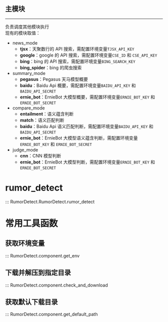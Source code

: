 ## 主模块
---
负责调度其他模块执行  
现有的模块取值：

- news_mode
    - **tjsx**：天聚数行的 API 搜索，需配置环境变量`TJSX_API_KEY`
    - **google**：google 的 API 搜索，需配置环境变量`CSE_ID` 和 `CSE_API_KEY`
    - **bing**：bing 的 API 搜索，需配置环境变量`BING_SEARCH_KEY`
    - **bing_spider**：bing 的爬虫搜索
- summary_mode
    - **pegasus**：Pegasus 天马模型概要
    - **baidu**：Baidu Api 概要，需配置环境变量`BAIDU_API_KEY` 和 `BAIDU_API_SECRET`
    - **ernie_bot**：ErnieBot 大模型概要，需配置环境变量`ERNIE_BOT_KEY` 和 `ERNIE_BOT_SECRET`
- compare_mode
    - **entailment**：语义蕴含判断
    - **match**：语义匹配判断
    - **baidu**：Baidu Api 语义匹配判断，需配置环境变量`BAIDU_API_KEY` 和 `BAIDU_API_SECRET`
    - **ernie_bot**：ErnieBot 大模型语义蕴含判断，需配置环境变量`ERNIE_BOT_KEY` 和 `ERNIE_BOT_SECRET`
-  judge_mode
    - **cnn**：CNN 模型判断
    - **ernie_bot**：ErnieBot 大模型判断，需配置环境变量`ERNIE_BOT_KEY` 和 `ERNIE_BOT_SECRET`

# rumor_detect

::: RumorDetect.RumorDetect.rumor_detect

# 常用工具函数

## 获取环境变量
::: RumorDetect.component.get_env

## 下载并解压到指定目录
::: RumorDetect.component.check_and_download

## 获取默认下载目录
::: RumorDetect.component.get_default_path